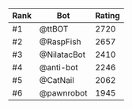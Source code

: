 Rank|Bot|Rating
---|---|---
#1|@ttBOT|2720
#2|@RaspFish|2657
#3|@NilatacBot|2410
#4|@anti-bot|2246
#5|@CatNail|2062
#6|@pawnrobot|1945
